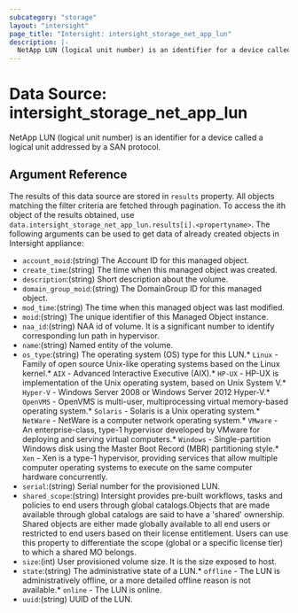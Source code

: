 ```yaml
---
subcategory: "storage"
layout: "intersight"
page_title: "Intersight: intersight_storage_net_app_lun"
description: |-
  NetApp LUN (logical unit number) is an identifier for a device called a logical unit addressed by a SAN protocol.
---
```


# Data Source: intersight_storage_net_app_lun
NetApp LUN (logical unit number) is an identifier for a device called a logical unit addressed by a SAN protocol.
## Argument Reference
The results of this data source are stored in `results` property.
All objects matching the filter criteria are fetched through pagination.
To access the ith object of the results obtained, use `data.intersight_storage_net_app_lun.results[i].<propertyname>`.
The following arguments can be used to get data of already created objects in Intersight appliance:
* `account_moid`:(string) The Account ID for this managed object. 
* `create_time`:(string) The time when this managed object was created. 
* `description`:(string) Short description about the volume. 
* `domain_group_moid`:(string) The DomainGroup ID for this managed object. 
* `mod_time`:(string) The time when this managed object was last modified. 
* `moid`:(string) The unique identifier of this Managed Object instance. 
* `naa_id`:(string) NAA id of volume. It is a significant number to identify corresponding lun path in hypervisor. 
* `name`:(string) Named entity of the volume. 
* `os_type`:(string) The operating system (OS) type for this LUN.* `Linux` - Family of open source Unix-like operating systems based on the Linux kernel.* `AIX` - Advanced Interactive Executive (AIX).* `HP-UX` - HP-UX is implementation of the Unix operating system, based on Unix System V.* `Hyper-V` - Windows Server 2008 or Windows Server 2012 Hyper-V.* `OpenVMS` - OpenVMS is multi-user, multiprocessing virtual memory-based operating system.* `Solaris` - Solaris is a Unix operating system.* `NetWare` - NetWare is a computer network operating system.* `VMware` - An enterprise-class, type-1 hypervisor developed by VMware for deploying and serving virtual computers.* `Windows` - Single-partition Windows disk using the Master Boot Record (MBR) partitioning style.* `Xen` - Xen is a type-1 hypervisor, providing services that allow multiple computer operating systems to execute on the same computer hardware concurrently. 
* `serial`:(string) Serial number for the provisioned LUN. 
* `shared_scope`:(string) Intersight provides pre-built workflows, tasks and policies to end users through global catalogs.Objects that are made available through global catalogs are said to have a 'shared' ownership. Shared objects are either made globally available to all end users or restricted to end users based on their license entitlement. Users can use this property to differentiate the scope (global or a specific license tier) to which a shared MO belongs. 
* `size`:(int) User provisioned volume size. It is the size exposed to host. 
* `state`:(string) The administrative state of a LUN.* `offline` - The LUN is administratively offline, or a more detailed offline reason is not available.* `online` - The LUN is online. 
* `uuid`:(string) UUID of the LUN. 
 